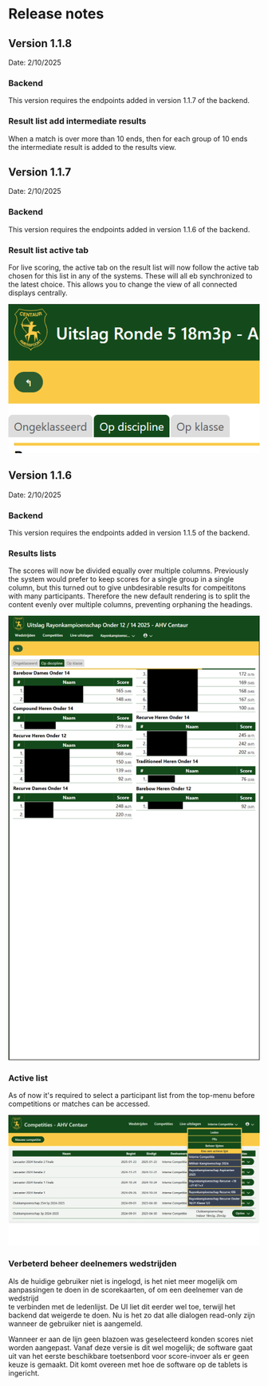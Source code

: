 # Release notes

## Version 1.1.8

Date: 2/10/2025

### Backend

This version requires the endpoints added in version 1.1.7 of the backend.

### Result list add intermediate results

When a match is over more than 10 ends, then for each group of 10 ends the intermediate result is added to the results view.

## Version 1.1.7

Date: 2/10/2025

### Backend

This version requires the endpoints added in version 1.1.6 of the backend.

### Result list active tab

For live scoring, the active tab on the result list will now follow the active tab chosen for this list in any
of the systems. These will all eb synchronized to the latest choice. This allows you to change the view of
all connected displays centrally.

![example](image-1.png)

## Version 1.1.6

Date: 2/10/2025

### Backend

This version requires the endpoints added in version 1.1.5 of the backend.

### Results lists

The scores will now be divided equally over multiple columns. Previously the system would prefer to keep scores
for a single group in a single column, but this turned out to give unbdesirable results for compeititons with
many participants. Therefore the new default rendering is to split the content evenly over multiple columns,
preventing orphaning the headings.

![example](image.png)

### Active list

As of now it's required to select a participant list from the top-menu before competitions or matches can be accessed.

![example](image001.png)

### Verbeterd beheer deelnemers wedstrijden

Als de huidige gebruiker niet is ingelogd, is het niet meer mogelijk om aanpassingen te doen in de scorekaarten, of om een deelnemer van de wedstrijd  
te verbinden met de ledenlijst. De UI liet dit eerder wel toe, terwijl het backend dat weigerde te doen. Nu is het zo dat alle dialogen read-only
zijn wanneer de gebruiker niet is aangemeld.

Wanneer er aan de lijn geen blazoen was geselecteerd konden scores niet worden aangepast. Vanaf deze versie is dit wel mogelijk; de software gaat uit van het eerste beschikbare toetsenbord voor score-invoer als er geen keuze is gemaakt. Dit komt overeen met hoe de software op de tablets is ingericht.
